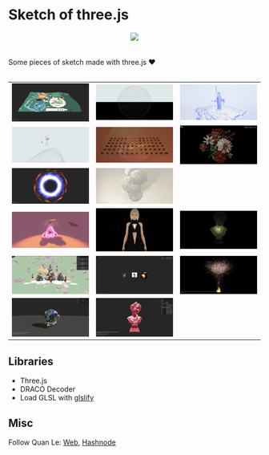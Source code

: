 # Sketch of three.js

<div id="header" align="center">
  <img src="https://media.giphy.com/media/L1R1tvI9svkIWwpVYr/giphy.gif" width="300"/>
</div>
<br>

Some pieces of sketch made with three.js :heart:
<br></br>
<table>
    <tr>
        <td><a href="https://vertices-animation.netlify.app/"><img src="01-animating-vertices/src/assets/screenshot.jpeg" alt=""></a></td>
        <td><a href="https://fbo-particles.netlify.app/"><img src="02-fbo-particle/src/assets/screenshot.jpeg" alt=""></a></td>
        <td><a href="https://grain-material.netlify.app/"><img src="03-grain-effect/src/assets/screenshot.jpeg" alt=""></a></td>
    </tr>
    <tr>
        <td><a href="https://camera-on-wheel.netlify.app/"><img src="04-noisy-stroke/src/assets/screenshot.jpeg" alt=""></a></td>
        <td><a href="https://hover-chocolate.netlify.app/"><img src="05-pick-chocolate/src/assets/screenshot.jpeg" alt=""></a></td>
        <td><a href="https://pixel-to-particle.netlify.app/"><img src="06-pixel-to-particle/src/assets/screenshot.png" alt=""></a></td>
    </tr>
    <tr>
        <td><a href="https://shadertoy-and-three.netlify.app/"><img src="07-shadertoy-and-three/src/assets/screenshot.jpeg" alt=""></a></td>
        <td><a href="https://flying-triangles.netlify.app/"><img src="08-animating-triangles/src/assets/screenshot.png" alt=""></a></td>
        <td><a href="https://subsurface-scattering.netlify.app/"><img src="09-subsurface-scattering/src/assets/screenshot.png" alt=""></a></td>
    </tr>
    <tr>
        <td><a href="https://shader-glowing.netlify.app/"><img src="10-glowing/src/assets/screenshot.png" alt=""></a></td>
        <td><a href="https://selective-bloom.netlify.app/"><img src="12-selective-bloom/src/assets/screenshot.png" alt=""></a></td>
        <td><a href="https://translucent-sss.netlify.app/"><img src="13-translucent-sss/src/assets/screenshot.png" alt=""></a></td>
    </tr>
    <tr>
        <td><a href="https://dispose-scene.netlify.app/"><img src="18-dispose/src/assets/screenshot.png" alt=""></a></td>
        <td><a href=""><img src="19-texture-animation/src/assets/screenshot.png" alt=""></a></td>
        <td><a href="https://instancing-drawcalls.netlify.app/"><img src="21-instancing-drawcalls/src/assets/screenshot.png" alt=""></a></td>
    </tr>
    <tr>
        <td><a href="https://zoom-to-fit.netlify.app/"><img src="22-zoom/src/assets/screenshot.png" alt=""></a></td>
        <td><a href="https://github.com/lehquan/sketch-lab/tree/master/24-learning-material"><img src="24-learning-material/src/assets/flakesTexture.png" alt=""></a></td>
  </tr>
</table>

## Libraries
- Three.js
- DRACO Decoder
- Load GLSL with [glslify](https://github.com/glslify/glslify)


## Misc

Follow Quan Le: [Web](https://quanleio.netlify.app/), [Hashnode](https://quanleio.hashnode.dev/)

